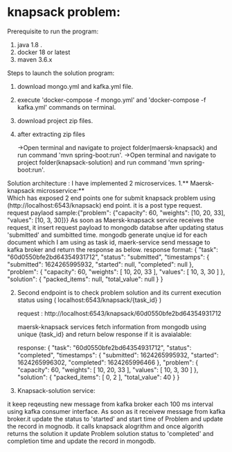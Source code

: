 # knapsack problem:



Prerequisite to run the program:
1. java 1.8 .
2. docker 18 or latest
3. maven 3.6.x


Steps to launch the solution program:

1. download mongo.yml and kafka.yml file.
5. execute 'docker-compose -f mongo.yml' and 'docker-compose -f kafka.yml'  commands on terminal.
6. download project zip files.
7. after extracting zip files
   
   ->Open terminal and navigate to project folder(maersk-knapsack) and run command 'mvn spring-boot:run'.
   ->Open terminal and navigate to project folder(knapsack-solution) and run command 'mvn spring-boot:run'.
   
   
 Solution architecture :
  I have implemented 2 microservices.
  1.** Maersk-knapsack microsservice:**  
  Which has exposed 2 end points  one for submit knapsack problem using (http://localhost:6543/knapsack) end point.
  it is a post type request.
    request paylaod sample:{"problem": {"capacity": 60, "weights": [10, 20, 33], "values": [10, 3, 30]}}
    As soon as Maersk-knapsack service  receives the request, it insert  request payload to mongodb databse  after updating status  'submitted' and     sumbitted time.
    mongodb generate unqiue id for each document which I am using as task id, maerk-service send message to kafka broker and return the response as below.
    response format:
    {
    "task": "60d0550bfe2bd64354931712",
    "status": "submitted",
    "timestamps": {
        "submitted": 1624265995932,
        "started": null,
        "completed": null
    },
    "problem": {
        "capacity": 60,
        "weights": [
            10,
            20,
            33
        ],
        "values": [
            10,
            3,
            30
        ]
    },
    "solution": {
        "packed_items": null,
        "total_value": null
    }
}
  
    
    
  
  2. Second endpoint is to check problem solution and its current execution status using ( localhost:6543/knapsack/{task_id} )
       
     request : http://localhost:6543/knapsack/60d0550bfe2bd64354931712
     
     
     maersk-knapsack services fetch information from mongodb using unique {task_id} and return below  response if it is avaialable:
     
     
     response:
   {
    "task": "60d0550bfe2bd64354931712",
    "status": "completed",
    "timestamps": {
        "submitted": 1624265995932,
        "started": 1624265996302,
        "completed": 1624265996466
    },
    "problem": {
        "capacity": 60,
        "weights": [
            10,
            20,
            33
        ],
        "values": [
            10,
            3,
            30
        ]
    },
    "solution": {
        "packed_items": [
            0,
            2
        ],
        "total_value": 40
    }
}

2. Knapsack-solution service:

 it keep  reqeusting new message from kafka broker  each 100 ms interval using kafka consumer interface. 
 As soon as it receivew message from kafka broker.it update the status to 'started' and  start time  of Problem and update the record in mognodb.
 it calls knapsack alogrithm  and once algorith returns the solution it update Problem solution 
 status to 'completed' and completion time and update the record in mongodb.
   
